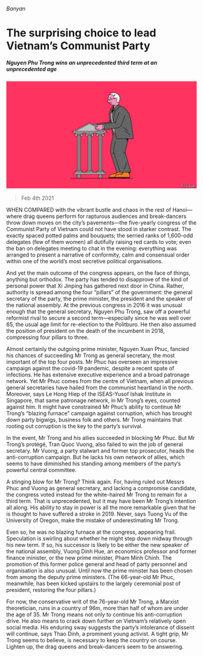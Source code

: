 ###### Banyan

# The surprising choice to lead Vietnam’s Communist Party 

##### Nguyen Phu Trong wins an unprecedented third term at an unprecedented age 

![image](images/20210206_asd001.jpg) 

> Feb 4th 2021 


WHEN COMPARED with the vibrant bustle and chaos in the rest of Hanoi—where drag queens perform for rapturous audiences and break-dancers throw down moves on the city’s pavements—the five-yearly congress of the Communist Party of Vietnam could not have stood in starker contrast. The exactly spaced potted palms and bouquets; the serried ranks of 1,600-odd delegates (few of them women) all dutifully raising red cards to vote; even the ban on delegates meeting to chat in the evening: everything was arranged to present a narrative of conformity, calm and consensual order within one of the world’s most secretive political organisations.


And yet the main outcome of the congress appears, on the face of things, anything but orthodox. The party has tended to disapprove of the kind of personal power that Xi Jinping has gathered next door in China. Rather, authority is spread among the four “pillars” of the government: the general secretary of the party, the prime minister, the president and the speaker of the national assembly. At the previous congress in 2016 it was unusual enough that the general secretary, Nguyen Phu Trong, saw off a powerful reformist rival to secure a second term—especially since he was well over 65, the usual age limit for re-election to the Politburo. He then also assumed the position of president on the death of the incumbent in 2018, compressing four pillars to three.



Almost certainly the outgoing prime minister, Nguyen Xuan Phuc, fancied his chances of succeeding Mr Trong as general secretary, the most important of the top four posts. Mr Phuc has overseen an impressive campaign against the covid-19 pandemic, despite a recent spate of infections. He has extensive executive experience and a broad patronage network. Yet Mr Phuc comes from the centre of Vietnam, when all previous general secretaries have hailed from the communist heartland in the north. Moreover, says Le Hong Hiep of the ISEAS-Yusof Ishak Institute in Singapore, that same patronage network, in Mr Trong’s eyes, counted against him. It might have constrained Mr Phuc’s ability to continue Mr Trong’s “blazing furnace” campaign against corruption, which has brought down party bigwigs, business folk and others. Mr Trong maintains that rooting out corruption is the key to the party’s survival.


In the event, Mr Trong and his allies succeeded in blocking Mr Phuc. But Mr Trong’s protégé, Tran Quoc Vuong, also failed to win the job of general secretary. Mr Vuong, a party stalwart and former top prosecutor, heads the anti-corruption campaign. But he lacks his own network of allies, which seems to have diminished his standing among members of the party’s powerful central committee.


A stinging blow for Mr Trong? Think again. For, having ruled out Messrs Phuc and Vuong as general secretary, and lacking a compromise candidate, the congress voted instead for the white-haired Mr Trong to remain for a third term. That is unprecedented, but it may have been Mr Trong’s intention all along. His ability to stay in power is all the more remarkable given that he is thought to have suffered a stroke in 2019. Never, says Tuong Vu of the University of Oregon, make the mistake of underestimating Mr Trong.


Even so, he was no blazing furnace at the congress, appearing frail. Speculation is swirling about whether he might step down midway through his new term. If so, his successor is likely to be either the new speaker of the national assembly, Vuong Dinh Hue, an economics professor and former finance minister, or the new prime minister, Pham Minh Chinh. The promotion of this former police general and head of party personnel and organisation is also unusual. Until now the prime minister has been chosen from among the deputy prime ministers. (The 66-year-old Mr Phuc, meanwhile, has been kicked upstairs to the largely ceremonial post of president, restoring the four pillars.)


For now, the conservative writ of the 76-year-old Mr Trong, a Marxist theoretician, runs in a country of 96m, more than half of whom are under the age of 35. Mr Trong means not only to continue his anti-corruption drive. He also means to crack down further on Vietnam’s relatively open social media. His enduring sway suggests the party’s intolerance of dissent will continue, says Thao Dinh, a prominent young activist. A tight grip, Mr Trong seems to believe, is necessary to keep the country on course. Lighten up, the drag queens and break-dancers seem to be answering.

